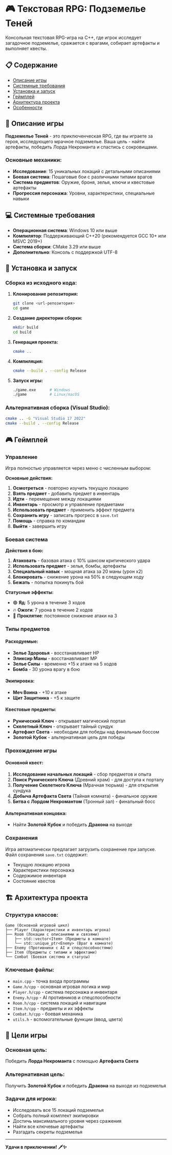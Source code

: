 # 🎮 Текстовая RPG: Подземелье Теней

Консольная текстовая RPG-игра на C++, где игрок исследует загадочное подземелье, сражается с врагами, собирает артефакты и выполняет квесты.

## 📋 Содержание
- [Описание игры](#описание-игры)
- [Системные требования](#системные-требования)
- [Установка и запуск](#установка-и-запуск)
- [Геймплей](#геймплей)
- [Архитектура проекта](#архитектура-проекта)
- [Особенности](#особенности)

## 🎯 Описание игры

**Подземелье Теней** - это приключенческая RPG, где вы играете за героя, исследующего мрачное подземелье. Ваша цель - найти артефакты, победить Лорда Некроманта и спастись с сокровищами.

### Основные механики:
- **Исследование**: 15 уникальных локаций с детальными описаниями
- **Боевая система**: Пошаговые бои с различными типами врагов
- **Система предметов**: Оружие, броня, зелья, ключи и квестовые артефакты
- **Прогрессия персонажа**: Уровни, характеристики, специальные навыки

## 💻 Системные требования

- **Операционная система**: Windows 10 или выше
- **Компилятор**: Поддерживающий C++20 (рекомендуется GCC 10+ или MSVC 2019+)
- **Система сборки**: CMake 3.29 или выше
- **Дополнительно**: Консоль с поддержкой UTF-8

## 🚀 Установка и запуск

### Сборка из исходного кода:

1. **Клонирование репозитория:**
   ```bash
   git clone <url-репозитория>
   cd game
   ```

2. **Создание директории сборки:**
   ```bash
   mkdir build
   cd build
   ```

3. **Генерация проекта:**
   ```bash
   cmake ..
   ```

4. **Компиляция:**
   ```bash
   cmake --build . --config Release
   ```

5. **Запуск игры:**
   ```bash
   ./game.exe      # Windows
   ./game          # Linux/macOS
   ```

### Альтернативная сборка (Visual Studio):
```bash
cmake .. -G "Visual Studio 17 2022"
cmake --build . --config Release
```

## 🎮 Геймплей

### Управление
Игра полностью управляется через меню с численным выбором:

**Основные действия:**
1. **Осмотреться** - повторно изучить текущую локацию
2. **Взять предмет** - добавить предмет в инвентарь
3. **Идти** - перемещение между локациями
4. **Инвентарь** - просмотр и управление предметами
5. **Использовать предмет** - применить эффект предмета
6. **Сохранить игру** - записать прогресс в `save.txt`
7. **Помощь** - справка по командам
8. **Выйти** - завершить игру

### Боевая система
**Действия в бою:**
1. **Атаковать** - базовая атака с 10% шансом критического удара
2. **Использовать предмет** - зелья, бомбы, артефакты
3. **Специальный навык** - мощная атака за 20 маны (урон x2)
4. **Блокировать** - снижение урона на 50% в следующем ходу
5. **Бежать** - попытка покинуть бой

**Статусные эффекты:**
- 🟢 **Яд**: 5 урона в течение 3 ходов
- 🔥 **Ожоги**: 7 урона в течение 2 ходов  
- 💜 **Проклятие**: постоянное снижение атаки на 3

### Типы предметов

#### Расходуемые:
- **Зелье Здоровья** - восстанавливает HP
- **Эликсир Маны** - восстанавливает MP
- **Зелье Силы** - временно +15 к атаке на 5 ходов
- **Бомба** - 30 урона врагу в бою

#### Экипировка:
- **Меч Воина** - +10 к атаке
- **Щит Защитника** - +5 к защите

#### Квестовые предметы:
- **Рунический Ключ** - открывает магический портал
- **Скелетный Ключ** - открывает тайный сундук
- **Артефакт Света** - необходим для победы над финальным боссом
- **Золотой Кубок** - альтернативная цель для победы

### Прохождение игры

#### Основной квест:
1. **Исследование начальных локаций** - сбор предметов и опыта
2. **Поиск Рунического Ключа** (Древний храм) - для доступа к порталу
3. **Получение Скелетного Ключа** (Мрачная тюрьма) - для открытия сундука
4. **Добыча Артефакта Света** (Тайная комната) - финальное оружие
5. **Битва с Лордом Некромантом** (Тронный зал) - финальный босс

#### Альтернативная концовка:
- Найти **Золотой Кубок** и победить **Дракона** на выходе

### Сохранения
Игра автоматически предлагает загрузить сохранение при запуске. Файл сохранения `save.txt` содержит:
- Текущую локацию игрока
- Характеристики персонажа
- Содержимое инвентаря
- Состояние квестов

## 🏗 Архитектура проекта

### Структура классов:

```
Game (Основной игровой цикл)
├── Player (Характеристики и инвентарь игрока)
├── Room (Локации с описаниями и связями)
│   ├── std::vector<Item> (Предметы в комнате)
│   └── std::unique_ptr<Enemy> (Враг в комнате)
├── Enemy (Противники с AI и спецспособностями)
├── Item (Предметы с типами и эффектами)
└── Combat (Боевая система и статусы)
```

### Ключевые файлы:
- `main.cpp` - точка входа программы
- `Game.h/cpp` - основная игровая логика и мир
- `Player.h/cpp` - система персонажа и инвентаря
- `Enemy.h/cpp` - AI противников и спецспособности
- `Room.h/cpp` - система локаций и навигации
- `Item.h/cpp` - предметы и их эффекты
- `Combat.h/cpp` - боевая механика
- `utils.h` - вспомогательные функции (ввод, цвета)

## 🎯 Цели игры

### Основная цель:
Победить **Лорда Некроманта** с помощью **Артефакта Света**

### Альтернативная цель:
Получить **Золотой Кубок** и победить **Дракона** на выходе из подземелья

### Задачи для игрока:
- Исследовать все 15 локаций подземелья
- Собрать полный комплект экипировки
- Достичь максимального уровня через сражения
- Найти все ключевые артефакты
- Разгадать секреты подземелья

---

**Удачи в приключении! 🗡️✨** 